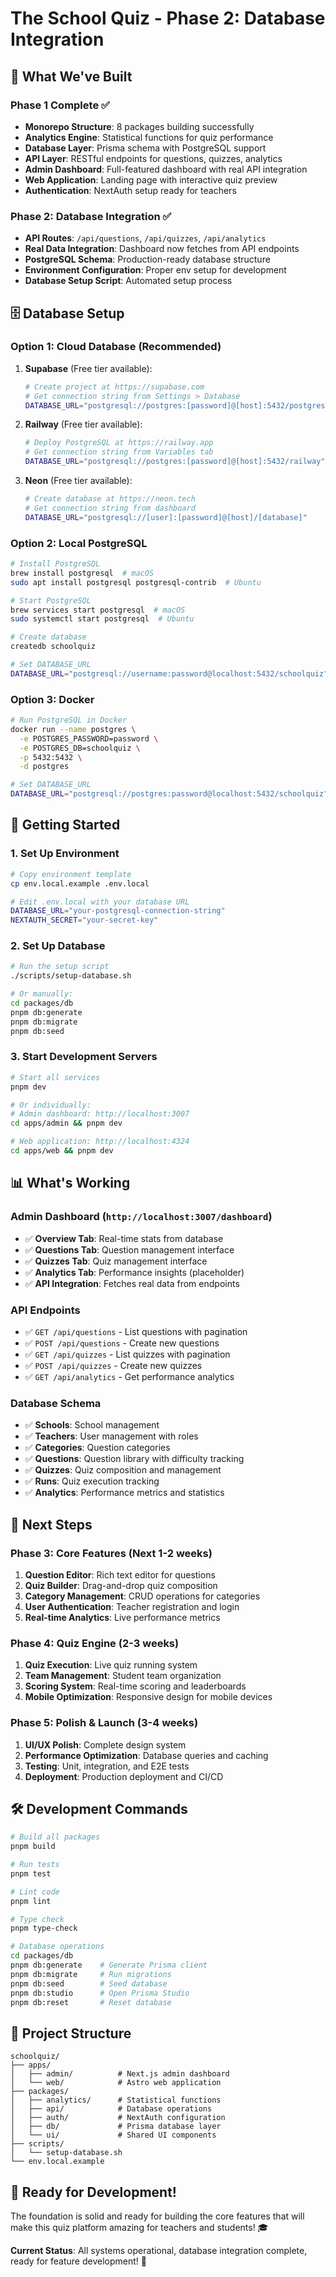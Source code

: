 # The School Quiz - Phase 2: Database Integration

## 🚀 What We've Built

### **Phase 1 Complete ✅**
- **Monorepo Structure**: 8 packages building successfully
- **Analytics Engine**: Statistical functions for quiz performance
- **Database Layer**: Prisma schema with PostgreSQL support
- **API Layer**: RESTful endpoints for questions, quizzes, analytics
- **Admin Dashboard**: Full-featured dashboard with real API integration
- **Web Application**: Landing page with interactive quiz preview
- **Authentication**: NextAuth setup ready for teachers

### **Phase 2: Database Integration ✅**
- **API Routes**: `/api/questions`, `/api/quizzes`, `/api/analytics`
- **Real Data Integration**: Dashboard now fetches from API endpoints
- **PostgreSQL Schema**: Production-ready database structure
- **Environment Configuration**: Proper env setup for development
- **Database Setup Script**: Automated setup process

## 🗄️ Database Setup

### **Option 1: Cloud Database (Recommended)**
1. **Supabase** (Free tier available):
   ```bash
   # Create project at https://supabase.com
   # Get connection string from Settings > Database
   DATABASE_URL="postgresql://postgres:[password]@[host]:5432/postgres"
   ```

2. **Railway** (Free tier available):
   ```bash
   # Deploy PostgreSQL at https://railway.app
   # Get connection string from Variables tab
   DATABASE_URL="postgresql://postgres:[password]@[host]:5432/railway"
   ```

3. **Neon** (Free tier available):
   ```bash
   # Create database at https://neon.tech
   # Get connection string from dashboard
   DATABASE_URL="postgresql://[user]:[password]@[host]/[database]"
   ```

### **Option 2: Local PostgreSQL**
```bash
# Install PostgreSQL
brew install postgresql  # macOS
sudo apt install postgresql postgresql-contrib  # Ubuntu

# Start PostgreSQL
brew services start postgresql  # macOS
sudo systemctl start postgresql  # Ubuntu

# Create database
createdb schoolquiz

# Set DATABASE_URL
DATABASE_URL="postgresql://username:password@localhost:5432/schoolquiz"
```

### **Option 3: Docker**
```bash
# Run PostgreSQL in Docker
docker run --name postgres \
  -e POSTGRES_PASSWORD=password \
  -e POSTGRES_DB=schoolquiz \
  -p 5432:5432 \
  -d postgres

# Set DATABASE_URL
DATABASE_URL="postgresql://postgres:password@localhost:5432/schoolquiz"
```

## 🚀 Getting Started

### **1. Set Up Environment**
```bash
# Copy environment template
cp env.local.example .env.local

# Edit .env.local with your database URL
DATABASE_URL="your-postgresql-connection-string"
NEXTAUTH_SECRET="your-secret-key"
```

### **2. Set Up Database**
```bash
# Run the setup script
./scripts/setup-database.sh

# Or manually:
cd packages/db
pnpm db:generate
pnpm db:migrate
pnpm db:seed
```

### **3. Start Development Servers**
```bash
# Start all services
pnpm dev

# Or individually:
# Admin dashboard: http://localhost:3007
cd apps/admin && pnpm dev

# Web application: http://localhost:4324
cd apps/web && pnpm dev
```

## 📊 What's Working

### **Admin Dashboard** (`http://localhost:3007/dashboard`)
- ✅ **Overview Tab**: Real-time stats from database
- ✅ **Questions Tab**: Question management interface
- ✅ **Quizzes Tab**: Quiz management interface
- ✅ **Analytics Tab**: Performance insights (placeholder)
- ✅ **API Integration**: Fetches real data from endpoints

### **API Endpoints**
- ✅ `GET /api/questions` - List questions with pagination
- ✅ `POST /api/questions` - Create new questions
- ✅ `GET /api/quizzes` - List quizzes with pagination
- ✅ `POST /api/quizzes` - Create new quizzes
- ✅ `GET /api/analytics` - Get performance analytics

### **Database Schema**
- ✅ **Schools**: School management
- ✅ **Teachers**: User management with roles
- ✅ **Categories**: Question categories
- ✅ **Questions**: Question library with difficulty tracking
- ✅ **Quizzes**: Quiz composition and management
- ✅ **Runs**: Quiz execution tracking
- ✅ **Analytics**: Performance metrics and statistics

## 🎯 Next Steps

### **Phase 3: Core Features (Next 1-2 weeks)**
1. **Question Editor**: Rich text editor for questions
2. **Quiz Builder**: Drag-and-drop quiz composition
3. **Category Management**: CRUD operations for categories
4. **User Authentication**: Teacher registration and login
5. **Real-time Analytics**: Live performance metrics

### **Phase 4: Quiz Engine (2-3 weeks)**
1. **Quiz Execution**: Live quiz running system
2. **Team Management**: Student team organization
3. **Scoring System**: Real-time scoring and leaderboards
4. **Mobile Optimization**: Responsive design for mobile devices

### **Phase 5: Polish & Launch (3-4 weeks)**
1. **UI/UX Polish**: Complete design system
2. **Performance Optimization**: Database queries and caching
3. **Testing**: Unit, integration, and E2E tests
4. **Deployment**: Production deployment and CI/CD

## 🛠️ Development Commands

```bash
# Build all packages
pnpm build

# Run tests
pnpm test

# Lint code
pnpm lint

# Type check
pnpm type-check

# Database operations
cd packages/db
pnpm db:generate    # Generate Prisma client
pnpm db:migrate     # Run migrations
pnpm db:seed        # Seed database
pnpm db:studio      # Open Prisma Studio
pnpm db:reset       # Reset database
```

## 📁 Project Structure

```
schoolquiz/
├── apps/
│   ├── admin/          # Next.js admin dashboard
│   └── web/            # Astro web application
├── packages/
│   ├── analytics/      # Statistical functions
│   ├── api/            # Database operations
│   ├── auth/           # NextAuth configuration
│   ├── db/             # Prisma database layer
│   └── ui/             # Shared UI components
├── scripts/
│   └── setup-database.sh
└── env.local.example
```

## 🎉 Ready for Development!

The foundation is solid and ready for building the core features that will make this quiz platform amazing for teachers and students! 🎓

**Current Status**: All systems operational, database integration complete, ready for feature development! 🚀

